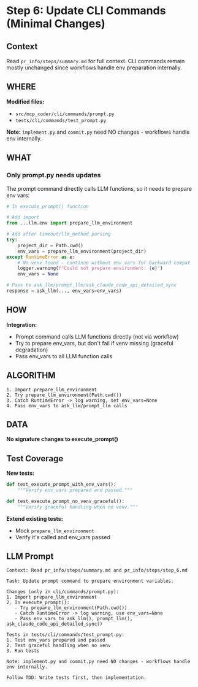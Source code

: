 # Step 6: Update CLI Commands (Minimal Changes)

## Context
Read `pr_info/steps/summary.md` for full context. CLI commands remain mostly unchanged since workflows handle env preparation internally.

## WHERE

**Modified files:**
- `src/mcp_coder/cli/commands/prompt.py`
- `tests/cli/commands/test_prompt.py`

**Note:** `implement.py` and `commit.py` need NO changes - workflows handle env internally.

## WHAT

### Only prompt.py needs updates

The prompt command directly calls LLM functions, so it needs to prepare env vars:

```python
# In execute_prompt() function

# Add import
from ...llm.env import prepare_llm_environment

# Add after timeout/llm_method parsing
try:
    project_dir = Path.cwd()
    env_vars = prepare_llm_environment(project_dir)
except RuntimeError as e:
    # No venv found - continue without env vars for backward compat
    logger.warning(f"Could not prepare environment: {e}")
    env_vars = None

# Pass to ask_llm/prompt_llm/ask_claude_code_api_detailed_sync
response = ask_llm(..., env_vars=env_vars)
```

## HOW

**Integration:**
- Prompt command calls LLM functions directly (not via workflow)
- Try to prepare env_vars, but don't fail if venv missing (graceful degradation)
- Pass env_vars to all LLM function calls

## ALGORITHM

```
1. Import prepare_llm_environment
2. Try prepare_llm_environment(Path.cwd())
3. Catch RuntimeError -> log warning, set env_vars=None
4. Pass env_vars to ask_llm/prompt_llm calls
```

## DATA

**No signature changes to execute_prompt()**

## Test Coverage

**New tests:**
```python
def test_execute_prompt_with_env_vars():
    """Verify env_vars prepared and passed."""

def test_execute_prompt_no_venv_graceful():
    """Verify graceful handling when no venv."""
```

**Extend existing tests:**
- Mock `prepare_llm_environment` 
- Verify it's called and env_vars passed

## LLM Prompt

```
Context: Read pr_info/steps/summary.md and pr_info/steps/step_6.md

Task: Update prompt command to prepare environment variables.

Changes (only in cli/commands/prompt.py):
1. Import prepare_llm_environment
2. In execute_prompt():
   - Try prepare_llm_environment(Path.cwd())
   - Catch RuntimeError -> log warning, use env_vars=None
   - Pass env_vars to ask_llm(), prompt_llm(), ask_claude_code_api_detailed_sync()

Tests in tests/cli/commands/test_prompt.py:
1. Test env_vars prepared and passed
2. Test graceful handling when no venv
3. Run tests

Note: implement.py and commit.py need NO changes - workflows handle env internally.

Follow TDD: Write tests first, then implementation.
```
